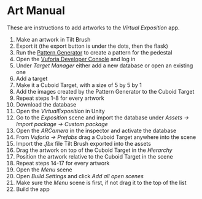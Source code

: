 # Art Manual

These are instructions to add artworks to the *Virtual Exposition* app.

1. Make an artwork in Tilt Brush
2. Export it (the export button is under the dots, then the flask)
3. Run the [Pattern Generator](../PatternGenerator) to create a pattern for the pedestal
4. Open the [Vuforia Developer Console](http://developer.vuforia.com) and log in
5. Under *Target Manager* either add a new database or open an existing one
6. Add a target
7. Make it a Cuboid Target, with a size of 5 by 5 by 1
8. Add the images created by the Pattern Generator to the Cuboid Target
9. Repeat steps 1-8 for every artwork
10. Download the database
11. Open the *VirtualExposition* in Unity
12. Go to the *Exposition* scene and import the database under *Assets -> Import package -> Custom package*
13. Open the *ARCamera* in the inspector and activate the database
14. From *Vuforia -> Prefabs* drag a Cuboid Target anywhere into the scene
15. Import the *.fbx* file Tilt Brush exported into the assets
16. Drag the artwork on top of the Cuboid Target in the *Hierarchy*
17. Position the artwork relative to the Cuboid Target in the scene
18. Repeat steps 14-17 for every artwork
19. Open the *Menu* scene
20. Open *Build Settings* and click *Add all open scenes*
21. Make sure the *Menu* scene is first, if not drag it to the top of the list
22. Build the app
